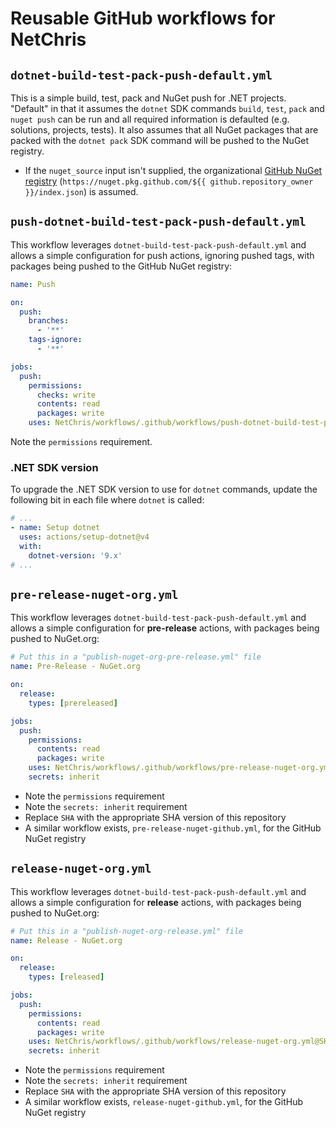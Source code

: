 # Reusable GitHub workflows for NetChris

## `dotnet-build-test-pack-push-default.yml`

This is a simple build, test, pack and NuGet push for .NET projects.  "Default" in that it assumes the `dotnet` SDK commands `build`, `test`, `pack` and `nuget push` can be run and all required information is defaulted (e.g. solutions, projects, tests).  It also assumes that all NuGet packages that are packed with the `dotnet pack` SDK command will be pushed to the NuGet registry.

- If the `nuget_source` input isn't supplied, the organizational [GitHub NuGet registry](https://docs.github.com/en/packages/working-with-a-github-packages-registry/working-with-the-nuget-registry) (`https://nuget.pkg.github.com/${{ github.repository_owner }}/index.json`) is assumed.

## `push-dotnet-build-test-pack-push-default.yml`

This workflow leverages `dotnet-build-test-pack-push-default.yml` and allows a simple configuration for push actions, ignoring pushed tags, with packages being pushed to the GitHub NuGet registry:

``` yaml
name: Push

on:
  push:
    branches:    
      - '**'
    tags-ignore:
      - '**'

jobs:
  push:
    permissions:
      checks: write
      contents: read
      packages: write
    uses: NetChris/workflows/.github/workflows/push-dotnet-build-test-pack-push-default.yml@SHA
```

Note the `permissions` requirement.

### .NET SDK version

To upgrade the .NET SDK version to use for `dotnet` commands, update the following bit in each file where `dotnet` is called:

``` yml
# ...
- name: Setup dotnet
  uses: actions/setup-dotnet@v4
  with:
    dotnet-version: '9.x'
# ...
```

## `pre-release-nuget-org.yml`

This workflow leverages `dotnet-build-test-pack-push-default.yml` and allows a simple configuration for **pre-release** actions, with packages being pushed to NuGet.org:

``` yaml
# Put this in a "publish-nuget-org-pre-release.yml" file
name: Pre-Release - NuGet.org

on:
  release:
    types: [prereleased]

jobs:
  push:
    permissions:
      contents: read
      packages: write
    uses: NetChris/workflows/.github/workflows/pre-release-nuget-org.yml@SHA
    secrets: inherit
```

- Note the `permissions` requirement
- Note the `secrets: inherit` requirement
- Replace `SHA` with the appropriate SHA version of this repository
- A similar workflow exists, `pre-release-nuget-github.yml`, for the GitHub NuGet registry

## `release-nuget-org.yml`

This workflow leverages `dotnet-build-test-pack-push-default.yml` and allows a simple configuration for **release** actions, with packages being pushed to NuGet.org:

``` yaml
# Put this in a "publish-nuget-org-release.yml" file
name: Release - NuGet.org

on:
  release:
    types: [released]

jobs:
  push:
    permissions:
      contents: read
      packages: write
    uses: NetChris/workflows/.github/workflows/release-nuget-org.yml@SHA
    secrets: inherit
```

- Note the `permissions` requirement
- Note the `secrets: inherit` requirement
- Replace `SHA` with the appropriate SHA version of this repository
- A similar workflow exists, `release-nuget-github.yml`, for the GitHub NuGet registry
